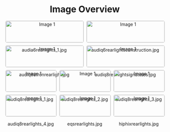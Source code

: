 <h1 style ="text-align: center;"> Image Overview </h1>
<div style="display: flex; flex-wrap: wrap; gap: 10px; justify-content: center;">
<div style="flex: 1 1 calc(33.333% - 20px); max-width: 300px; text-align: center;">
<img src="https://media.evkx.net/multimedia/technology/lights/rearlights/audia6rearlights_1_xst.jpg" alt="Image 1" style="width: 100%; border: 1px solid #ddd; border-radius: 5px;">
<p>audia6rearlights_1.jpg</p>
</div>
<div style="flex: 1 1 calc(33.333% - 20px); max-width: 300px; text-align: center;">
<img src="https://media.evkx.net/multimedia/technology/lights/rearlights/audiq6rearlightsconstruction_xst.jpg" alt="Image 1" style="width: 100%; border: 1px solid #ddd; border-radius: 5px;">
<p>audiq6rearlightsconstruction.jpg</p>
</div>
<div style="flex: 1 1 calc(33.333% - 20px); max-width: 300px; text-align: center;">
<img src="https://media.evkx.net/multimedia/technology/lights/rearlights/audiq8etronrearlight_xst.jpg" alt="Image 1" style="width: 100%; border: 1px solid #ddd; border-radius: 5px;">
<p>audiq8etronrearlight.jpg</p>
</div>
<div style="flex: 1 1 calc(33.333% - 20px); max-width: 300px; text-align: center;">
<img src="https://media.evkx.net/multimedia/technology/lights/rearlights/audiq8rearlightsignatures_xst.jpg" alt="Image 1" style="width: 100%; border: 1px solid #ddd; border-radius: 5px;">
<p>audiq8rearlightsignatures.jpg</p>
</div>
<div style="flex: 1 1 calc(33.333% - 20px); max-width: 300px; text-align: center;">
<img src="https://media.evkx.net/multimedia/technology/lights/rearlights/audiq8rearlights_1_xst.jpg" alt="Image 1" style="width: 100%; border: 1px solid #ddd; border-radius: 5px;">
<p>audiq8rearlights_1.jpg</p>
</div>
<div style="flex: 1 1 calc(33.333% - 20px); max-width: 300px; text-align: center;">
<img src="https://media.evkx.net/multimedia/technology/lights/rearlights/audiq8rearlights_2_xst.jpg" alt="Image 1" style="width: 100%; border: 1px solid #ddd; border-radius: 5px;">
<p>audiq8rearlights_2.jpg</p>
</div>
<div style="flex: 1 1 calc(33.333% - 20px); max-width: 300px; text-align: center;">
<img src="https://media.evkx.net/multimedia/technology/lights/rearlights/audiq8rearlights_3_xst.jpg" alt="Image 1" style="width: 100%; border: 1px solid #ddd; border-radius: 5px;">
<p>audiq8rearlights_3.jpg</p>
</div>
<div style="flex: 1 1 calc(33.333% - 20px); max-width: 300px; text-align: center;">
<img src="https://media.evkx.net/multimedia/technology/lights/rearlights/audiq8rearlights_4_xst.jpg" alt="Image 1" style="width: 100%; border: 1px solid #ddd; border-radius: 5px;">
<p>audiq8rearlights_4.jpg</p>
</div>
<div style="flex: 1 1 calc(33.333% - 20px); max-width: 300px; text-align: center;">
<img src="https://media.evkx.net/multimedia/technology/lights/rearlights/eqsrearlights_xst.jpg" alt="Image 1" style="width: 100%; border: 1px solid #ddd; border-radius: 5px;">
<p>eqsrearlights.jpg</p>
</div>
<div style="flex: 1 1 calc(33.333% - 20px); max-width: 300px; text-align: center;">
<img src="https://media.evkx.net/multimedia/technology/lights/rearlights/hiphixrearlights_xst.jpg" alt="Image 1" style="width: 100%; border: 1px solid #ddd; border-radius: 5px;">
<p>hiphixrearlights.jpg</p>
</div>
</div>
